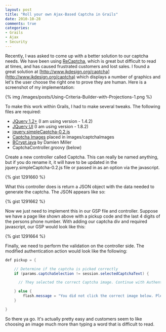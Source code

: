 ```yaml
---
layout: post
title: "Roll your own Ajax-Based Captcha in Grails"
date: 2010-10-28
comments: true
categories: 
- Grails
- Ajax
- Security
---
```


Recently, I was asked to come up with a better solution to our 
captcha needs. We have been using [ReCaptcha](http://www.google.com/recaptcha), which is great 
but difficult to read at times, and has caused frustrated 
customers and lost sales. I found a great solution at 
[http://www.jkdesign.org/captcha](http://www.jkdesign.org/captcha) which displays a number of 
graphics and let's the user choose the right one to prove they 
are human. Here is a screenshot of my implementation:

{% img /images/posts/Using-Criteria-Builder-with-Projections-1.png %}

To make this work within Grails, I had to make several tweaks. The following files are required: 

*   [JQuery 1.2+](http://jqueryui.com/) (I am using version - 1.4.2)
*   [JQuery UI](http://jqueryui.com/) (I am using version - 1.8.2)
*   [jquery.simpleCaptcha-0.2.js](http://gist.github.com/651605)
*   [Captcha Images](/files/captchaImages.zip) placed in images/captchaImages
*   [BCrypt.java](http://gist.github.com/651613) by Damien Miller
*   CaptchaController.groovy (below)

Create a new controller called Captcha. This can really be named anything, but if you do rename it, it will have to be updated in the jquery.simpleCaptcha-0.2.js file or passed in as an option via the javascript.

{% gist 1291660 %}
    
What this controller does is return a JSON object with the data needed to generate the captcha. The JSON appears like so:

{% gist 1291662 %}
    
Now we just need to implement this in our GSP file and controller. Suppose we have a page like shown above with a pickup code and the last 4 digits of the persons phone number. With adding our captcha div and required javascript, our GSP would look like this:

{% gist 1291664 %}
    
Finally, we need to perform the validation on the controller side. The modified authentication action would look like the following:

``` java
def pickup = {

    // Determine if the captcha is picked correctly
    if (params.captchaSelection != session.selectedCaptchaText) {

      // They selected the correct Captcha image. Continue with Authentication

    } else {
        flash.message = "You did not click the correct image below. Please Try Again."   
    }

}
```
    
So there ya go. It's actually pretty easy and customers seem to like choosing an image much more than typing a word that is difficult to read.
